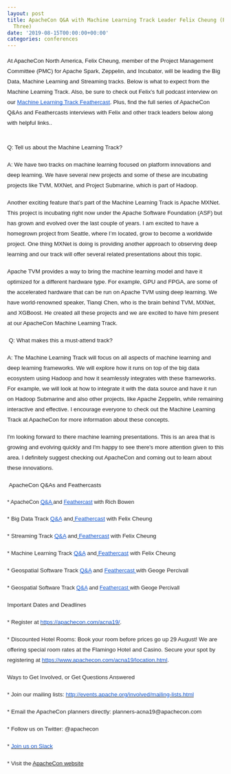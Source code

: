 ```yaml
---
layout: post
title: ApacheCon Q&A with Machine Learning Track Leader Felix Cheung (Part Three of
  Three)
date: '2019-08-15T00:00:00+00:00'
categories: conferences
---
```

<span id="docs-internal-guid-065f4241-7fff-139c-ec94-17f022fe9872"> 
    <p dir="ltr" style="line-height: 1.8; margin-top: 12pt; margin-bottom: 0pt;"><span style="font-size: 10pt; font-family: Arial; background-color: transparent; font-variant-numeric: normal; font-variant-east-asian: normal; vertical-align: baseline; white-space: pre-wrap;">At ApacheCon North America, Felix Cheung, </span><span style="font-size: 10pt; font-family: Arial; font-variant-numeric: normal; font-variant-east-asian: normal; vertical-align: baseline; white-space: pre-wrap;">member of the Project Management Committee (PMC) for Apache Spark, Zeppelin, and Incubator</span><span style="font-size: 10pt; font-family: Arial; background-color: transparent; font-variant-numeric: normal; font-variant-east-asian: normal; vertical-align: baseline; white-space: pre-wrap;">, will be leading the Big Data, Machine Learning and Streaming tracks. Below is what to expect from the Machine Learning Track. Also, be sure to check out Felix’s full podcast interview on our </span><a href="https://feathercast.apache.org/2019/08/14/apachecon-qa-with-machine-learning-track-leader-felix-cheung-2/"><span style="font-size: 10pt; font-family: Arial; color: #1155cc; background-color: transparent; font-variant-numeric: normal; font-variant-east-asian: normal; text-decoration-line: underline; text-decoration-skip-ink: none; vertical-align: baseline; white-space: pre-wrap;">Machine Learning Track Feathercast</span></a><span style="font-size: 10pt; font-family: Arial; background-color: transparent; font-variant-numeric: normal; font-variant-east-asian: normal; vertical-align: baseline; white-space: pre-wrap;">. Plus, find the full series of ApacheCon Q&amp;As and Feathercasts interviews with Felix and other track leaders below along with helpful links..</span></p><br /> 
    <p dir="ltr" style="line-height: 1.8; margin-top: 12pt; margin-bottom: 0pt;"><span style="font-size: 10pt; font-family: Arial; background-color: transparent; font-variant-numeric: normal; font-variant-east-asian: normal; vertical-align: baseline; white-space: pre-wrap;">Q: Tell us about the Machine Learning Track?</span></p> 
    <p dir="ltr" style="line-height: 1.8; margin-top: 12pt; margin-bottom: 0pt;"><span style="font-size: 10pt; font-family: Arial; background-color: transparent; font-variant-numeric: normal; font-variant-east-asian: normal; vertical-align: baseline; white-space: pre-wrap;">A: We have two tracks on machine learning focused on platform innovations and deep learning. We have several new projects and some of these are incubating projects like TVM, MXNet, and Project Submarine, which is part of Hadoop.</span></p> 
    <p dir="ltr" style="line-height: 1.8; margin-top: 12pt; margin-bottom: 0pt;"><span style="font-size: 10pt; font-family: Arial; background-color: transparent; font-variant-numeric: normal; font-variant-east-asian: normal; vertical-align: baseline; white-space: pre-wrap;">Another exciting feature that’s part of the Machine Learning Track is Apache MXNet. This project is incubating right now under the Apache Software Foundation (ASF) but has grown and evolved over the last couple of years. I am excited to have a homegrown project from Seattle, where I’m located, grow to become a worldwide project. One thing MXNet is doing is providing another approach to observing deep learning and our track will offer several related presentations about this topic.</span></p> 
    <p dir="ltr" style="line-height: 1.8; margin-top: 12pt; margin-bottom: 0pt;"><span style="font-size: 10pt; font-family: Arial; background-color: transparent; font-variant-numeric: normal; font-variant-east-asian: normal; vertical-align: baseline; white-space: pre-wrap;">Apache TVM provides a way to bring the machine learning model and have it optimized for a different hardware type. For example, GPU and FPGA, are some of the accelerated hardware that can be run on Apache TVM using deep learning. We have world-renowned speaker, Tianqi Chen, who is the brain behind TVM, MXNet, and XGBoost. He created all these projects and we are excited to have him present at our ApacheCon Machine Learning Track.</span></p> 
    <p dir="ltr" style="line-height: 1.8; margin-top: 12pt; margin-bottom: 0pt;"><span style="font-size: 10pt; font-family: Arial; background-color: transparent; font-variant-numeric: normal; font-variant-east-asian: normal; vertical-align: baseline; white-space: pre-wrap;">&nbsp;Q: What makes this a must-attend track?</span></p> 
    <p dir="ltr" style="line-height: 1.8; margin-top: 12pt; margin-bottom: 0pt;"><span style="font-size: 10pt; font-family: Arial; background-color: transparent; font-variant-numeric: normal; font-variant-east-asian: normal; vertical-align: baseline; white-space: pre-wrap;">A: The Machine Learning Track will focus on all aspects of machine learning and deep learning frameworks. We will explore how it runs on top of the big data ecosystem using Hadoop and how it seamlessly integrates with these frameworks. For example, we will look at how to integrate it with the data source and have it run on Hadoop Submarine and also other projects, like Apache Zeppelin, while remaining interactive and effective. I encourage everyone to check out the Machine Learning Track at ApacheCon for more information about these concepts.</span></p> 
    <p dir="ltr" style="line-height: 1.8; margin-top: 12pt; margin-bottom: 0pt;"><span style="font-size: 10pt; font-family: Arial; background-color: transparent; font-variant-numeric: normal; font-variant-east-asian: normal; vertical-align: baseline; white-space: pre-wrap;">I'm looking forward to there machine learning presentations. This is an area that is growing and evolving quickly and I'm happy to see there's more attention given to this area. I definitely suggest checking out ApacheCon and coming out to learn about these innovations.</span></p> 
    <p dir="ltr" style="line-height: 1.8; margin-top: 12pt; margin-bottom: 0pt;"><span style="font-size: 10pt; font-family: Arial; background-color: transparent; font-variant-numeric: normal; font-variant-east-asian: normal; vertical-align: baseline; white-space: pre-wrap;">&nbsp;ApacheCon Q&amp;As and Feathercasts&nbsp;</span></p> 
    <p dir="ltr" style="line-height: 1.8; margin-top: 12pt; margin-bottom: 0pt;"><span style="font-size: 9.5pt; font-family: Arial; color: #222222; background-color: transparent; font-variant-numeric: normal; font-variant-east-asian: normal; vertical-align: baseline; white-space: pre-wrap;">* ApacheCon </span><a href="https://blogs.apache.org/conferences/entry/apachecon-q-a-with-rich"><span style="font-size: 9.5pt; font-family: Arial; color: #1155cc; background-color: transparent; font-variant-numeric: normal; font-variant-east-asian: normal; text-decoration-line: underline; text-decoration-skip-ink: none; vertical-align: baseline; white-space: pre-wrap;">Q&amp;A </span></a><span style="font-size: 9.5pt; font-family: Arial; color: #222222; background-color: transparent; font-variant-numeric: normal; font-variant-east-asian: normal; vertical-align: baseline; white-space: pre-wrap;">and </span><a href="https://feathercast.apache.org/2019/07/12/acna19-rbowen/"><span style="font-size: 9.5pt; font-family: Arial; color: #1155cc; background-color: transparent; font-variant-numeric: normal; font-variant-east-asian: normal; text-decoration-line: underline; text-decoration-skip-ink: none; vertical-align: baseline; white-space: pre-wrap;">Feathercast</span></a><span style="font-size: 9.5pt; font-family: Arial; color: #222222; background-color: transparent; font-variant-numeric: normal; font-variant-east-asian: normal; vertical-align: baseline; white-space: pre-wrap;"> with Rich Bowen</span></p> 
    <p dir="ltr" style="line-height: 1.8; margin-top: 12pt; margin-bottom: 0pt;"><span style="font-size: 10pt; font-family: Arial; color: #222222; background-color: transparent; font-weight: 400; font-style: normal; font-variant: normal; text-decoration: none; vertical-align: baseline; white-space: pre-wrap;">* Big Data Track</span><a href="https://blogs.apache.org/conferences/entry/apachecon-q-a-with-big" style="text-decoration: none;"><span style="font-size: 10pt; font-family: Arial; color: #222222; background-color: transparent; font-weight: 400; font-style: normal; font-variant: normal; text-decoration: none; vertical-align: baseline; white-space: pre-wrap;"> </span><span style="font-size: 10pt; font-family: Arial; color: #1155cc; background-color: transparent; font-weight: 400; font-style: normal; font-variant: normal; text-decoration: underline; text-decoration-skip-ink: none; vertical-align: baseline; white-space: pre-wrap;">Q&amp;A</span></a><span style="font-size: 10pt; font-family: Arial; color: #222222; background-color: transparent; font-weight: 400; font-style: normal; font-variant: normal; text-decoration: none; vertical-align: baseline; white-space: pre-wrap;"> and</span><a href="https://feathercast.apache.org/2019/08/14/apachecon-qa-with-big-data-track-leader-felix-cheung/" style="text-decoration: none;"><span style="font-size: 10pt; font-family: Arial; color: #222222; background-color: transparent; font-weight: 400; font-style: normal; font-variant: normal; text-decoration: underline; text-decoration-skip-ink: none; vertical-align: baseline; white-space: pre-wrap;"> </span><span style="font-size: 10pt; font-family: Arial; color: #1155cc; background-color: transparent; font-weight: 400; font-style: normal; font-variant: normal; text-decoration: underline; text-decoration-skip-ink: none; vertical-align: baseline; white-space: pre-wrap;">Feathercast</span></a><span style="font-size: 10pt; font-family: Arial; color: #222222; background-color: transparent; font-weight: 400; font-style: normal; font-variant: normal; text-decoration: none; vertical-align: baseline; white-space: pre-wrap;"> with Felix Cheung</span></p>
    <p dir="ltr" style="line-height: 1.8; margin-top: 12pt; margin-bottom: 0pt;"><span style="font-size: 10pt; font-family: Arial; color: #222222; background-color: transparent; font-weight: 400; font-style: normal; font-variant: normal; text-decoration: none; vertical-align: baseline; white-space: pre-wrap;">* Streaming Track</span><a href="https://blogs.apache.org/conferences/entry/apachecon-q-a-with-streaming" style="text-decoration: none;"><span style="font-size: 10pt; font-family: Arial; color: #222222; background-color: transparent; font-weight: 400; font-style: normal; font-variant: normal; text-decoration: none; vertical-align: baseline; white-space: pre-wrap;"> </span><span style="font-size: 10pt; font-family: Arial; color: #1155cc; background-color: transparent; font-weight: 400; font-style: normal; font-variant: normal; text-decoration: underline; text-decoration-skip-ink: none; vertical-align: baseline; white-space: pre-wrap;">Q&amp;A</span></a><span style="font-size: 10pt; font-family: Arial; color: #222222; background-color: transparent; font-weight: 400; font-style: normal; font-variant: normal; text-decoration: none; vertical-align: baseline; white-space: pre-wrap;"> and</span><a href="https://feathercast.apache.org/2019/08/14/apachecon-qa-with-machine-learning-track-leader-felix-cheung/" style="text-decoration: none;"><span style="font-size: 10pt; font-family: Arial; color: #222222; background-color: transparent; font-weight: 400; font-style: normal; font-variant: normal; text-decoration: underline; text-decoration-skip-ink: none; vertical-align: baseline; white-space: pre-wrap;"> </span><span style="font-size: 10pt; font-family: Arial; color: #1155cc; background-color: transparent; font-weight: 400; font-style: normal; font-variant: normal; text-decoration: underline; text-decoration-skip-ink: none; vertical-align: baseline; white-space: pre-wrap;">Feathercast</span></a><span style="font-size: 10pt; font-family: Arial; color: #222222; background-color: transparent; font-weight: 400; font-style: normal; font-variant: normal; text-decoration: none; vertical-align: baseline; white-space: pre-wrap;"> with Felix Cheung</span></p>
    <p dir="ltr" style="line-height: 1.8; margin-top: 12pt; margin-bottom: 0pt;"><span style="font-size: 10pt; font-family: Arial; color: #222222; background-color: transparent; font-weight: 400; font-style: normal; font-variant: normal; text-decoration: none; vertical-align: baseline; white-space: pre-wrap;">* Machine Learning Track</span><a href="https://blogs.apache.org/conferences/entry/apachecon-q-a-with-machine" style="text-decoration: none;"><span style="font-size: 10pt; font-family: Arial; color: #222222; background-color: transparent; font-weight: 400; font-style: normal; font-variant: normal; text-decoration: none; vertical-align: baseline; white-space: pre-wrap;"> </span><span style="font-size: 10pt; font-family: Arial; color: #1155cc; background-color: transparent; font-weight: 400; font-style: normal; font-variant: normal; text-decoration: underline; text-decoration-skip-ink: none; vertical-align: baseline; white-space: pre-wrap;">Q&amp;A</span></a><span style="font-size: 10pt; font-family: Arial; color: #222222; background-color: transparent; font-weight: 400; font-style: normal; font-variant: normal; text-decoration: none; vertical-align: baseline; white-space: pre-wrap;"> and</span><a href="https://feathercast.apache.org/2019/08/14/apachecon-qa-with-machine-learning-track-leader-felix-cheung-2/" style="text-decoration: none;"><span style="font-size: 10pt; font-family: Arial; color: #222222; background-color: transparent; font-weight: 400; font-style: normal; font-variant: normal; text-decoration: underline; text-decoration-skip-ink: none; vertical-align: baseline; white-space: pre-wrap;"> </span><span style="font-size: 10pt; font-family: Arial; color: #1155cc; background-color: transparent; font-weight: 400; font-style: normal; font-variant: normal; text-decoration: underline; text-decoration-skip-ink: none; vertical-align: baseline; white-space: pre-wrap;">Feathercast</span></a><span style="font-size: 10pt; font-family: Arial; color: #222222; background-color: transparent; font-weight: 400; font-style: normal; font-variant: normal; text-decoration: none; vertical-align: baseline; white-space: pre-wrap;"> with Felix Cheung</span></p>
    <p dir="ltr" style="line-height: 1.8; margin-top: 12pt; margin-bottom: 0pt;"><span id="docs-internal-guid-5ec1a2bc-7fff-b5c7-6c1c-326f8e3fd041"><span style="font-size: 10pt; font-family: Arial; background-color: transparent; font-variant-numeric: normal; font-variant-east-asian: normal; vertical-align: baseline; white-space: pre-wrap;">* </span><span style="font-size: 10pt; font-family: Arial; color: #222222; background-color: transparent; font-variant-numeric: normal; font-variant-east-asian: normal; vertical-align: baseline; white-space: pre-wrap;">Geospatial Software Track </span><a href="https://blogs.apache.org/conferences/entry/q-a-with-geospatial-software"><span style="font-size: 10pt; font-family: Arial; color: #1155cc; background-color: transparent; font-variant-numeric: normal; font-variant-east-asian: normal; text-decoration-line: underline; text-decoration-skip-ink: none; vertical-align: baseline; white-space: pre-wrap;">Q&amp;A</span></a><span style="font-size: 10pt; font-family: Arial; color: #222222; background-color: transparent; font-variant-numeric: normal; font-variant-east-asian: normal; vertical-align: baseline; white-space: pre-wrap;"> and </span><a href="https://feathercast.apache.org/2019/07/31/apachecon-qa-with-geospatial-software-track-leader-george-percivall-of-open-geospatial-consortium/"><span style="font-size: 10pt; font-family: Arial; color: #1155cc; background-color: transparent; font-variant-numeric: normal; font-variant-east-asian: normal; text-decoration-line: underline; text-decoration-skip-ink: none; vertical-align: baseline; white-space: pre-wrap;">Feathercast </span></a><span style="font-size: 10pt; font-family: Arial; color: #222222; background-color: transparent; font-variant-numeric: normal; font-variant-east-asian: normal; vertical-align: baseline; white-space: pre-wrap;">with Geoge Percivall</span></span></p> 
    <p dir="ltr" style="line-height: 1.8; margin-top: 12pt; margin-bottom: 0pt;"><span style="font-size: 10pt; font-family: Arial; background-color: transparent; font-variant-numeric: normal; font-variant-east-asian: normal; vertical-align: baseline; white-space: pre-wrap;">* </span><span style="font-size: 9.5pt; font-family: Arial; color: #222222; background-color: transparent; font-variant-numeric: normal; font-variant-east-asian: normal; vertical-align: baseline; white-space: pre-wrap;">Geospatial Software Track </span><a href="https://blogs.apache.org/conferences/entry/q-a-with-geospatial-software"><span style="font-size: 9.5pt; font-family: Arial; color: #1155cc; background-color: transparent; font-variant-numeric: normal; font-variant-east-asian: normal; text-decoration-line: underline; text-decoration-skip-ink: none; vertical-align: baseline; white-space: pre-wrap;">Q&amp;A</span></a><span style="font-size: 9.5pt; font-family: Arial; color: #222222; background-color: transparent; font-variant-numeric: normal; font-variant-east-asian: normal; vertical-align: baseline; white-space: pre-wrap;"> and </span><a href="https://feathercast.apache.org/2019/07/31/apachecon-qa-with-geospatial-software-track-leader-george-percivall-of-open-geospatial-consortium/"><span style="font-size: 9.5pt; font-family: Arial; color: #1155cc; background-color: transparent; font-variant-numeric: normal; font-variant-east-asian: normal; text-decoration-line: underline; text-decoration-skip-ink: none; vertical-align: baseline; white-space: pre-wrap;">Feathercast </span></a><span style="font-size: 9.5pt; font-family: Arial; color: #222222; background-color: transparent; font-variant-numeric: normal; font-variant-east-asian: normal; vertical-align: baseline; white-space: pre-wrap;">with Geoge Percivall</span></p> 
    <p dir="ltr" style="line-height: 1.8; margin-top: 12pt; margin-bottom: 12pt;"><span style="font-size: 10pt; font-family: Arial; color: #222222; background-color: transparent; font-variant-numeric: normal; font-variant-east-asian: normal; vertical-align: baseline; white-space: pre-wrap;">Important Dates and Deadlines</span></p> 
    <p dir="ltr" style="line-height: 1.8; margin-top: 12pt; margin-bottom: 12pt;"><span style="font-size: 10pt; font-family: Arial; color: #222222; background-color: transparent; font-variant-numeric: normal; font-variant-east-asian: normal; vertical-align: baseline; white-space: pre-wrap;">* Register at </span><a href="https://apachecon.com/acna19/"><span style="font-size: 10pt; font-family: Arial; color: #1155cc; background-color: transparent; font-variant-numeric: normal; font-variant-east-asian: normal; vertical-align: baseline; white-space: pre-wrap;">https://apachecon.com/acna19/</span></a><span style="font-size: 10pt; font-family: Arial; color: #222222; background-color: transparent; font-variant-numeric: normal; font-variant-east-asian: normal; vertical-align: baseline; white-space: pre-wrap;">.</span></p> 
    <p dir="ltr" style="line-height: 1.8; margin-top: 12pt; margin-bottom: 12pt;"><span style="font-size: 10pt; font-family: Arial; color: #222222; background-color: transparent; font-variant-numeric: normal; font-variant-east-asian: normal; vertical-align: baseline; white-space: pre-wrap;">* Discounted Hotel Rooms: Book your room before prices go up 29 August! We are offering special room rates at the Flamingo Hotel and Casino. Secure your spot by registering at </span><a href="https://www.apachecon.com/acna19/location.html"><span style="font-size: 10pt; font-family: Arial; color: #1155cc; background-color: transparent; font-variant-numeric: normal; font-variant-east-asian: normal; vertical-align: baseline; white-space: pre-wrap;">https://www.apachecon.com/acna19/location.html</span></a><span style="font-size: 10pt; font-family: Arial; color: #222222; background-color: transparent; font-variant-numeric: normal; font-variant-east-asian: normal; vertical-align: baseline; white-space: pre-wrap;">.</span></p> 
    <p dir="ltr" style="line-height: 1.8; margin-top: 12pt; margin-bottom: 12pt;"><span style="font-size: 10pt; font-family: Arial; color: #222222; background-color: transparent; font-variant-numeric: normal; font-variant-east-asian: normal; vertical-align: baseline; white-space: pre-wrap;">Ways to Get Involved, or Get Questions Answered</span></p> 
    <p dir="ltr" style="line-height: 1.8; margin-top: 12pt; margin-bottom: 12pt;"><span style="font-size: 10pt; font-family: Arial; color: #222222; background-color: transparent; font-variant-numeric: normal; font-variant-east-asian: normal; vertical-align: baseline; white-space: pre-wrap;">* Join our mailing lists: </span><a href="http://events.apache.org/involved/mailing-lists.html"><span style="font-size: 10pt; font-family: Arial; color: #1155cc; background-color: transparent; font-variant-numeric: normal; font-variant-east-asian: normal; vertical-align: baseline; white-space: pre-wrap;">http://events.apache.org/involved/mailing-lists.html</span></a></p> 
    <p dir="ltr" style="line-height: 1.8; margin-top: 12pt; margin-bottom: 12pt;"><span style="font-size: 10pt; font-family: Arial; color: #222222; background-color: transparent; font-variant-numeric: normal; font-variant-east-asian: normal; vertical-align: baseline; white-space: pre-wrap;">* Email the ApacheCon planners directly: planners-acna19@apachecon.com</span></p> 
    <p dir="ltr" style="line-height: 1.8; margin-top: 12pt; margin-bottom: 12pt;"><span style="font-size: 10pt; font-family: Arial; color: #222222; background-color: transparent; font-variant-numeric: normal; font-variant-east-asian: normal; vertical-align: baseline; white-space: pre-wrap;">* Follow us on Twitter: @apachecon</span></p> 
    <p dir="ltr" style="line-height: 1.8; margin-top: 12pt; margin-bottom: 12pt;"><span style="font-size: 10pt; font-family: Arial; color: #222222; background-color: transparent; font-variant-numeric: normal; font-variant-east-asian: normal; vertical-align: baseline; white-space: pre-wrap;">* </span><a href="https://s.apache.org/apachecon-slack"><span style="font-size: 10pt; font-family: Arial; color: #1155cc; background-color: transparent; font-variant-numeric: normal; font-variant-east-asian: normal; vertical-align: baseline; white-space: pre-wrap;">Join us on Slack</span></a></p> 
    <p dir="ltr" style="line-height: 1.8; margin-top: 12pt; margin-bottom: 12pt;"><span style="font-size: 10pt; font-family: Arial; color: #222222; background-color: transparent; font-variant-numeric: normal; font-variant-east-asian: normal; vertical-align: baseline; white-space: pre-wrap;">* Visit the </span><span style="font-size: 10pt; font-family: Arial; color: #1155cc; background-color: transparent; font-variant-numeric: normal; font-variant-east-asian: normal; vertical-align: baseline; white-space: pre-wrap;"><a href="https://apachecon.com/acna19/">ApacheCon website</a></span></p> 
    <div><br /></div></span>
